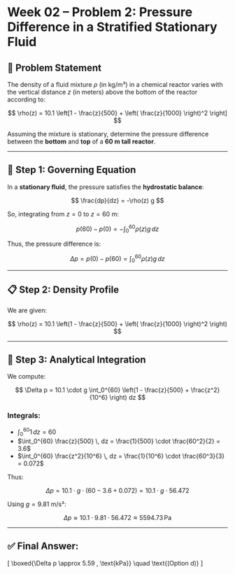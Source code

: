 
# Week 02 – Problem 2: Pressure Difference in a Stratified Stationary Fluid

## 🧮 Problem Statement

The density of a fluid mixture $\rho$ (in kg/m³) in a chemical reactor varies with the vertical distance $z$ (in meters) above the bottom of the reactor according to:

$$
\rho(z) = 10.1 \left[1 - \frac{z}{500} + \left( \frac{z}{1000} \right)^2 \right]
$$

Assuming the mixture is stationary, determine the pressure difference between the **bottom** and **top** of a **60 m tall reactor**.

---

## 🧠 Step 1: Governing Equation

In a **stationary fluid**, the pressure satisfies the **hydrostatic balance**:

$$
\frac{dp}{dz} = -\rho(z) g
$$

So, integrating from $z = 0$ to $z = 60$ m:

$$
p(60) - p(0) = -\int_0^{60} \rho(z) g \, dz
$$

Thus, the pressure difference is:

$$
\Delta p = p(0) - p(60) = \int_0^{60} \rho(z) g \, dz
$$

---

## 📋 Step 2: Density Profile

We are given:

$$
\rho(z) = 10.1 \left(1 - \frac{z}{500} + \left( \frac{z}{1000} \right)^2 \right)
$$

---

## 📐 Step 3: Analytical Integration

We compute:

$$
\Delta p = 10.1 \cdot g \int_0^{60} \left(1 - \frac{z}{500} + \frac{z^2}{10^6} \right) dz
$$

### Integrals:

- $\int_0^{60} 1 \, dz = 60$
- $\int_0^{60} \frac{z}{500} \, dz = \frac{1}{500} \cdot \frac{60^2}{2} = 3.6$
- $\int_0^{60} \frac{z^2}{10^6} \, dz = \frac{1}{10^6} \cdot \frac{60^3}{3} = 0.072$

Thus:

$$
\Delta p = 10.1 \cdot g \cdot (60 - 3.6 + 0.072) = 10.1 \cdot g \cdot 56.472
$$

Using $g = 9.81$ m/s²:

$$
\Delta p \approx 10.1 \cdot 9.81 \cdot 56.472 \approx 5594.73 \, \text{Pa}
$$

---

## ✅ Final Answer:

\[
\boxed{\Delta p \approx 5.59 \, \text{kPa}} \quad \text{(Option d)}
\]
